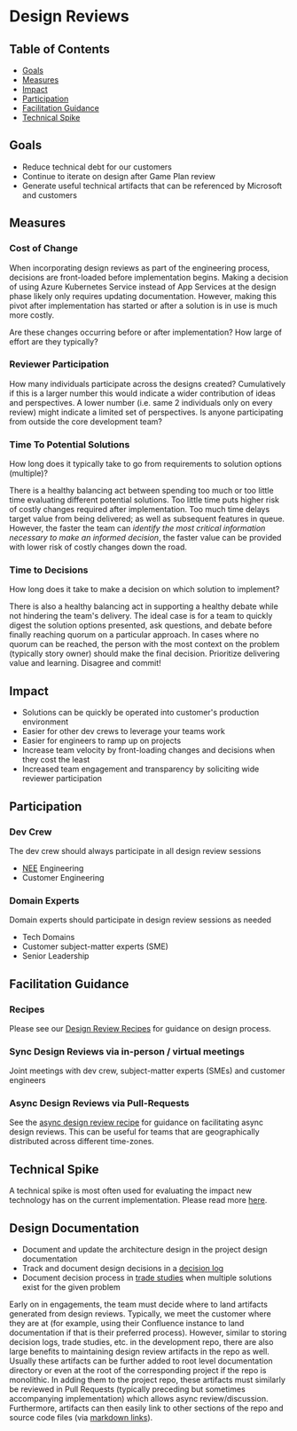 # Design Reviews

## Table of Contents

- [Goals](#goals)
- [Measures](#measures)
- [Impact](#impact)
- [Participation](#participation)
- [Facilitation Guidance](#facilitation-guidance)
- [Technical Spike](#technical-spike)

## Goals

- Reduce technical debt for our customers
- Continue to iterate on design after Game Plan review
- Generate useful technical artifacts that can be referenced by Microsoft and customers

## Measures

### Cost of Change

When incorporating design reviews as part of the engineering process, decisions are front-loaded before implementation begins. Making a decision of using Azure Kubernetes Service instead of App Services at the design phase likely only requires updating documentation. However, making this pivot after implementation has started or after a solution is in use is much more costly.

Are these changes occurring before or after implementation? How large of effort are they typically?

### Reviewer Participation

How many individuals participate across the designs created? Cumulatively if this is a larger number this would indicate a wider contribution of ideas and perspectives. A lower number (i.e. same 2 individuals only on every review) might indicate a limited set of perspectives. Is anyone participating from outside the core development team?

### Time To Potential Solutions

How long does it typically take to go from requirements to solution options (multiple)?

There is a healthy balancing act between spending too much or too little time evaluating different potential solutions. Too little time puts higher risk of costly changes required after implementation. Too much time delays target value from being delivered; as well as subsequent features in queue. However, the faster the team can *identify the most critical information necessary to make an informed decision*, the faster value can be provided with lower risk of costly changes down the road.

### Time to Decisions

How long does it take to make a decision on which solution to implement?

There is also a healthy balancing act in supporting a healthy debate while not hindering the team's delivery. The ideal case is for a team to quickly digest the solution options presented, ask questions, and debate before finally reaching quorum on a particular approach. In cases where no quorum can be reached, the person with the most context on the problem (typically story owner) should make the final decision. Prioritize delivering value and learning. Disagree and commit!

## Impact

- Solutions can be quickly be operated into customer's production environment
- Easier for other dev crews to leverage your teams work
- Easier for engineers to ramp up on projects
- Increase team velocity by front-loading changes and decisions when they cost the least
- Increased team engagement and transparency by soliciting wide reviewer participation

## Participation

### Dev Crew

The dev crew should always participate in all design review sessions

- [NEE](../../NEE.md) Engineering
- Customer Engineering

### Domain Experts

Domain experts should participate in design review sessions as needed

- Tech Domains
- Customer subject-matter experts (SME)
- Senior Leadership

## Facilitation Guidance

### Recipes

Please see our [Design Review Recipes](./recipes/README.md) for guidance on design process.

### Sync Design Reviews via in-person / virtual meetings

Joint meetings with dev crew, subject-matter experts (SMEs) and customer engineers

### Async Design Reviews via Pull-Requests

See the [async design review recipe](./recipes/async-design-reviews.md) for guidance on facilitating async design reviews. This can be useful for teams that are geographically distributed across different time-zones.

## Technical Spike

A technical spike is most often used for evaluating the impact new technology has on the current implementation. Please read more [here](./recipes/technical-spike.md).

## Design Documentation

- Document and update the architecture design in the project design documentation
- Track and document design decisions in a [decision log](decision-log/README.md)
- Document decision process in [trade studies](trade-studies/README.md) when multiple solutions exist for the given problem

Early on in engagements, the team must decide where to land artifacts generated from design reviews.
Typically, we meet the customer where they are at (for example, using their Confluence instance to land documentation if that is their preferred process).
However, similar to storing decision logs, trade studies, etc. in the development repo, there are also large benefits to maintaining design review artifacts in the repo as well.
Usually these artifacts can be further added to root level documentation directory or even at the root of the corresponding project if the repo is monolithic.
In adding them to the project repo, these artifacts must similarly be reviewed in Pull Requests (typically preceding but sometimes accompanying implementation) which allows async review/discussion.
Furthermore, artifacts can then easily link to other sections of the repo and source code files (via [markdown links](https://www.w3schools.io/file/markdown-links/)).
